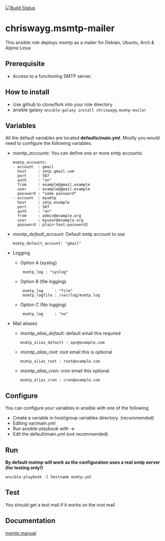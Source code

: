 [![Build Status](https://travis-ci.org/chriswayg/ansible-msmtp-mailer.svg?branch=master)](https://travis-ci.org/chriswayg/ansible-msmtp-mailer)

# chriswayg.msmtp-mailer

This ansible role deploys msmtp as a mailer for Debian, Ubuntu, Arch & Alpine Linux

## Prerequisite
* Access to a functioning SMTP server.

## How to install
* Use github to clone/fork into your role directory
* ansible galaxy ```ansible-galaxy install chriswayg.msmtp-mailer```

## Variables
  All the default variables are located **defaults/main.yml**. Mostly you would need to configure the following variables.
  - *msmtp_accounts:* You can define one or more smtp accounts:

      ```
      msmtp_accounts:
      - account  : gmail
        host     : smtp.gmail.com
        port     : 587
        auth     : "on"
        from     : example@gmail.example
        user     : example@gmail.example
        password : "some password"
      - account  : mysmtp
        host     : smtp.example
        port     : 587
        auth     : "on"
        from     : admin@example.org
        user     : myuser@example.org
        password : plain-text-password2
      ```
  - *msmtp_default_account:* Default smtp account to use

    ```msmtp_default_account: "gmail"```

  - Logging
     - Option A (syslog)
       ```
        msmtp_log : "syslog"
       ```

     - Option B (file logging)
       ```
        msmtp_log     : "file"
        msmtp_logfile : /var/log/msmtp.log
       ```

     - Option C (No logging)
       ```
        msmtp_log     : "no"
       ```

  - Mail aliases
     - *msmtp_alias_default:* default email this required

         `msmtp_alias_default : ops@example.com`

     - *msmtp_alias_root:* root email this is optional

         `msmtp_alias_root : root@example.com`

     - *msmtp_alias_cron:* cron email this optional

         `msmtp_alias_cron : cron@example.com`

## Configure
You can configure your variables in ansible with one of the following

 * Create a variable in host/group variables directory. (recommended)
 * Editing var/main.yml
 * Run ansible-playbook with -e
 * Edit the default/main.yml (not recommended)

## Run
**By default mstmp will work as the configuration uses a real smtp server (for testing only!)**

  ```ansible-playbook -l hostname msmtp.yml```

## Test
  You should get a test mail if it works on the root mail

## Documentation
[msmtp manual](http://msmtp.sourceforge.net/doc/msmtp.html)
